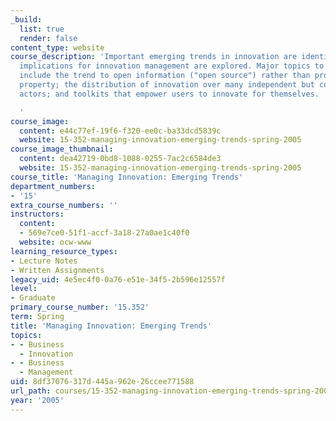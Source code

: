 ```yaml
---
_build:
  list: true
  render: false
content_type: website
course_description: 'Important emerging trends in innovation are identified, and their
  implications for innovation management are explored. Major topics to be discussed
  include the trend to open information ("open source") rather than protected intellectual
  property; the distribution of innovation over many independent but collaborating
  actors; and toolkits that empower users to innovate for themselves.

  '
course_image:
  content: e44c77ef-19f6-f320-ee0c-ba33dcd5839c
  website: 15-352-managing-innovation-emerging-trends-spring-2005
course_image_thumbnail:
  content: dea42719-0bd8-1088-0255-7ac2c6584de3
  website: 15-352-managing-innovation-emerging-trends-spring-2005
course_title: 'Managing Innovation: Emerging Trends'
department_numbers:
- '15'
extra_course_numbers: ''
instructors:
  content:
  - 569e7ce0-51f1-accf-3a18-27a0ae1c40f0
  website: ocw-www
learning_resource_types:
- Lecture Notes
- Written Assignments
legacy_uid: 4e5ec4f0-0a76-e51e-34f5-2b596e12557f
level:
- Graduate
primary_course_number: '15.352'
term: Spring
title: 'Managing Innovation: Emerging Trends'
topics:
- - Business
  - Innovation
- - Business
  - Management
uid: 8df37076-317d-445a-962e-26ccee771588
url_path: courses/15-352-managing-innovation-emerging-trends-spring-2005
year: '2005'
---
```

